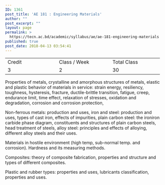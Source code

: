 ```yaml
---
ID: 1361
post_title: 'AE 181 : Engineering Materials'
author: ""
post_excerpt: ""
layout: page
permalink: >
  https://tecn.ac.bd/academic/syllabus/ae/ae-181-engineering-materials
published: true
post_date: 2018-04-13 03:54:41
---
```

<table width="630">
<tbody>
<tr>
<td width="208">Credit</td>
<td width="220">Class / Week</td>
<td width="202">Total Class</td>
</tr>
<tr>
<td width="208">3</td>
<td width="220">2</td>
<td width="202">30</td>
</tr>
</tbody>
</table>
Properties of metals, crystalline and amorphous structures of metals, elastic and plastic behavior of materials in service: strain energy, resiliency, toughness, hysteresis, fracture, ductile-brittle transition, fatigue, creep, endurance limit, time effect, relaxation of stresses, oxidation and degradation, corrosion and corrosion protection,

Non-ferrous metals: production and uses, iron and steel: production and uses, types of cast iron, effects of impurities, plain carbon steel: the ironiron carbide phase diagram, constituents and structures of plain carbon steels, head treatment of steels, alloy steel: principles and effects of alloying, different alloy steels and their uses.

Materials in hostile environment (high temp, sub-normal temp. and corrosion). Hardness and its measuring methods.

Composites: theory of composite fabrication, properties and structure and types of different composites.

Plastic and rubber types: properties and uses, lubricants classification, properties and uses.